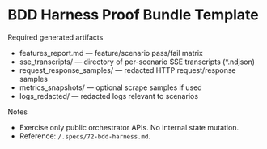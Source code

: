 # BDD Harness Proof Bundle Template

Required generated artifacts

- features_report.md — feature/scenario pass/fail matrix
- sse_transcripts/ — directory of per-scenario SSE transcripts (*.ndjson)
- request_response_samples/ — redacted HTTP request/response samples
- metrics_snapshots/ — optional scrape samples if used
- logs_redacted/ — redacted logs relevant to scenarios

Notes

- Exercise only public orchestrator APIs. No internal state mutation.
- Reference: `/.specs/72-bdd-harness.md`.

